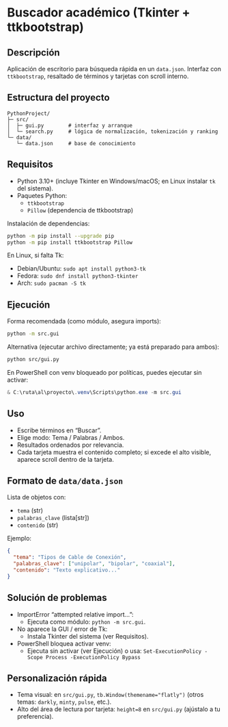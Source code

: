 # Buscador académico (Tkinter + ttkbootstrap)

## Descripción
Aplicación de escritorio para búsqueda rápida en un `data.json`. Interfaz con `ttkbootstrap`, resaltado de términos y tarjetas con scroll interno.

## Estructura del proyecto
```
PythonProject/
├─ src/
│  ├─ gui.py        # interfaz y arranque
│  └─ search.py     # lógica de normalización, tokenización y ranking
└─ data/
   └─ data.json     # base de conocimiento
```

## Requisitos
- Python 3.10+ (incluye Tkinter en Windows/macOS; en Linux instalar `tk` del sistema).
- Paquetes Python:
  - `ttkbootstrap`
  - `Pillow` (dependencia de ttkbootstrap)

Instalación de dependencias:
```bash
python -m pip install --upgrade pip
python -m pip install ttkbootstrap Pillow
```

En Linux, si falta Tk:
- Debian/Ubuntu: `sudo apt install python3-tk`
- Fedora: `sudo dnf install python3-tkinter`
- Arch: `sudo pacman -S tk`

## Ejecución
Forma recomendada (como módulo, asegura imports):
```bash
python -m src.gui
```

Alternativa (ejecutar archivo directamente; ya está preparado para ambos):
```bash
python src/gui.py
```

En PowerShell con venv bloqueado por políticas, puedes ejecutar sin activar:
```powershell
& C:\ruta\al\proyecto\.venv\Scripts\python.exe -m src.gui
```

## Uso
- Escribe términos en “Buscar”.
- Elige modo: Tema / Palabras / Ambos.
- Resultados ordenados por relevancia.
- Cada tarjeta muestra el contenido completo; si excede el alto visible, aparece scroll dentro de la tarjeta.

## Formato de `data/data.json`
Lista de objetos con:
- `tema` (str)
- `palabras_clave` (lista[str])
- `contenido` (str)

Ejemplo:
```json
{
  "tema": "Tipos de Cable de Conexión",
  "palabras_clave": ["unipolar", "bipolar", "coaxial"],
  "contenido": "Texto explicativo..."
}
```

## Solución de problemas
- ImportError “attempted relative import…”:
  - Ejecuta como módulo: `python -m src.gui`.
- No aparece la GUI / error de Tk:
  - Instala Tkinter del sistema (ver Requisitos).
- PowerShell bloquea activar venv:
  - Ejecuta sin activar (ver Ejecución) o usa: `Set-ExecutionPolicy -Scope Process -ExecutionPolicy Bypass`

## Personalización rápida
- Tema visual: en `src/gui.py`, `tb.Window(themename="flatly")` (otros temas: `darkly`, `minty`, `pulse`, etc.).
- Alto del área de lectura por tarjeta: `height=8` en `src/gui.py` (ajústalo a tu preferencia).


